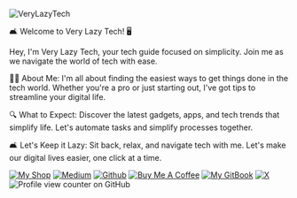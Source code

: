 ![VeryLazyTech](https://cdn.buymeacoffee.com/uploads/cover_images/2024/09/VbC5KpLZxyPSdXglKOYG9DWCV6mR1VCRqqW2Jadx.jpg)

🛋️ Welcome to Very Lazy Tech! 🖥️

Hey, I'm Very Lazy Tech, your tech guide focused on simplicity. Join me as we navigate the world of tech with ease.

👨‍💻 About Me:
I'm all about finding the easiest ways to get things done in the tech world. Whether you're a pro or just starting out, I've got tips to streamline your digital life.

🔍 What to Expect:
Discover the latest gadgets, apps, and tech trends that simplify life. Let's automate tasks and simplify processes together.

🛋️ Let's Keep it Lazy:
Sit back, relax, and navigate tech with me. Let's make our digital lives easier, one click at a time.


[![My Shop](https://img.shields.io/badge/My%20Shop-verylazytech-%23FFDD00?style=flat&logo=buy-me-a-coffee&logoColor=yellow)](https://buymeacoffee.com/verylazytech/extras)
[![Medium](https://img.shields.io/badge/Medium-%40verylazytech-%231572B6?style=flat&logo=medium&logoColor=white)](https://medium.com/@verylazytech)
[![Github](https://img.shields.io/badge/Github-verylazytech-%23181717?style=flat&logo=github&logoColor=white)](https://github.com/verylazytech)
[![Buy Me A Coffee](https://img.shields.io/badge/Buy%20Me%20A%20Coffee-verylazytech-%23FFDD00?style=flat&logo=buy-me-a-coffee&logoColor=yellow)](https://buymeacoffee.com/verylazytech)
[![My GitBook](https://img.shields.io/badge/My%20GitBook-VeryLazyTech-%23FFDD00?style=flat&logo=gitbook&logoColor=white)](https://www.verylazytech.com)
[![X](https://img.shields.io/twitter/url?url=https%3A%2F%2Fx.com%2Fverylazytech)](https://www.verylazytech.com)
![Profile view counter on GitHub](https://komarev.com/ghpvc/?username=verylazytech)
